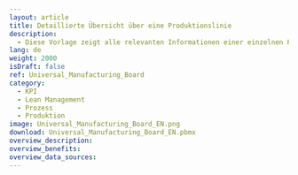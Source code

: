 ```yaml
---
layout: article
title: Detaillierte Übersicht über eine Produktionslinie
description: 
  - Diese Vorlage zeigt alle relevanten Informationen einer einzelnen Produktionslinie an. Es beinhaltet unter anderem MES Daten, Bestellinformationen und Mitarbeiter News. Zusätzlich wird der Status der anderen Linien vereinfacht dargestellt.
lang: de
weight: 2000
isDraft: false
ref: Universal_Manufacturing_Board
category:
  - KPI
  - Lean Management
  - Prozess
  - Produktion
image: Universal_Manufacturing_Board_EN.png
download: Universal_Manufacturing_Board_EN.pbmx
overview_description:
overview_benefits:
overview_data_sources:
---
```


